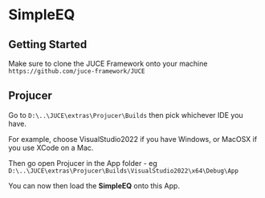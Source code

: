 # SimpleEQ

## Getting Started
Make sure to clone the JUCE Framework onto your machine <br />
`https://github.com/juce-framework/JUCE`

## Projucer
Go to `D:\..\JUCE\extras\Projucer\Builds` then pick whichever IDE you have. <br />

For example, choose VisualStudio2022 if you have Windows, or MacOSX if you use XCode on a Mac. <br />

Then go open Projucer in the App folder - eg `D:\..\JUCE\extras\Projucer\Builds\VisualStudio2022\x64\Debug\App` <br />

You can now then load the **SimpleEQ** onto this App.
